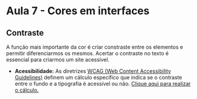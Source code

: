 # Aula 7 - Cores em interfaces

## Contraste

A função mais importante da cor é criar constraste entre os elementos e permitir diferenciarmos os mesmos. Acertar o contraste no texto é essencial para criarmos um site acessível.

* **Acessibilidade:** As diretrizes [WCAG (Web Content Accessibility Guidelines)](https://www.w3.org/Translations/WCAG20-pt-br/) definem um cálculo específico que indica se o contraste entre o fundo e a tipografia é acessível ou não. [Clique aqui para realizar o cálculo.](https://contrast-ratio.com/)
